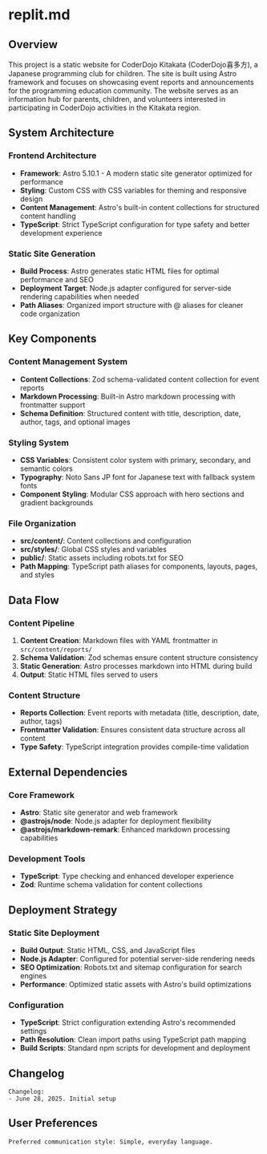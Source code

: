 # replit.md

## Overview

This project is a static website for CoderDojo Kitakata (CoderDojo喜多方), a Japanese programming club for children. The site is built using Astro framework and focuses on showcasing event reports and announcements for the programming education community. The website serves as an information hub for parents, children, and volunteers interested in participating in CoderDojo activities in the Kitakata region.

## System Architecture

### Frontend Architecture
- **Framework**: Astro 5.10.1 - A modern static site generator optimized for performance
- **Styling**: Custom CSS with CSS variables for theming and responsive design
- **Content Management**: Astro's built-in content collections for structured content handling
- **TypeScript**: Strict TypeScript configuration for type safety and better development experience

### Static Site Generation
- **Build Process**: Astro generates static HTML files for optimal performance and SEO
- **Deployment Target**: Node.js adapter configured for server-side rendering capabilities when needed
- **Path Aliases**: Organized import structure with @ aliases for cleaner code organization

## Key Components

### Content Management System
- **Content Collections**: Zod schema-validated content collection for event reports
- **Markdown Processing**: Built-in Astro markdown processing with frontmatter support
- **Schema Definition**: Structured content with title, description, date, author, tags, and optional images

### Styling System
- **CSS Variables**: Consistent color system with primary, secondary, and semantic colors
- **Typography**: Noto Sans JP font for Japanese text with fallback system fonts
- **Component Styling**: Modular CSS approach with hero sections and gradient backgrounds

### File Organization
- **src/content/**: Content collections and configuration
- **src/styles/**: Global CSS styles and variables
- **public/**: Static assets including robots.txt for SEO
- **Path Mapping**: TypeScript path aliases for components, layouts, pages, and styles

## Data Flow

### Content Pipeline
1. **Content Creation**: Markdown files with YAML frontmatter in `src/content/reports/`
2. **Schema Validation**: Zod schemas ensure content structure consistency
3. **Static Generation**: Astro processes markdown into HTML during build
4. **Output**: Static HTML files served to users

### Content Structure
- **Reports Collection**: Event reports with metadata (title, description, date, author, tags)
- **Frontmatter Validation**: Ensures consistent data structure across all content
- **Type Safety**: TypeScript integration provides compile-time validation

## External Dependencies

### Core Framework
- **Astro**: Static site generator and web framework
- **@astrojs/node**: Node.js adapter for deployment flexibility
- **@astrojs/markdown-remark**: Enhanced markdown processing capabilities

### Development Tools
- **TypeScript**: Type checking and enhanced developer experience
- **Zod**: Runtime schema validation for content collections

## Deployment Strategy

### Static Site Deployment
- **Build Output**: Static HTML, CSS, and JavaScript files
- **Node.js Adapter**: Configured for potential server-side rendering needs
- **SEO Optimization**: Robots.txt and sitemap configuration for search engines
- **Performance**: Optimized static assets with Astro's build optimizations

### Configuration
- **TypeScript**: Strict configuration extending Astro's recommended settings
- **Path Resolution**: Clean import paths using TypeScript path mapping
- **Build Scripts**: Standard npm scripts for development and deployment

## Changelog

```
Changelog:
- June 28, 2025. Initial setup
```

## User Preferences

```
Preferred communication style: Simple, everyday language.
```